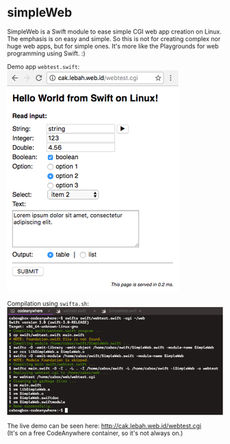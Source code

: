 # simpleWeb
SimpleWeb is a Swift module to ease simple CGI web app creation on Linux. The emphasis is on easy and simple. So this is not for creating complex nor huge web apps, but for simple ones. It's more like the Playgrounds for web programming using Swift. :)

Demo app ```webtest.swift```:    
![demo](https://github.com/pakLebah/simpleWeb/blob/master/swift%20cgi%20on%20linux.png)

Compilation using ```swifta.sh```:    
![compile](https://github.com/pakLebah/simpleWeb/blob/master/swifta%20on%20linux.png)

The live demo can be seen here: http://cak.lebah.web.id/webtest.cgi    
(It's on a free CodeAnywhere container, so it's not always on.)
